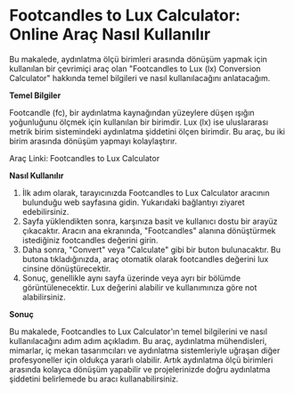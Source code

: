 Footcandles to Lux Calculator: Online Araç Nasıl Kullanılır
===========================================================

Bu makalede, aydınlatma ölçü birimleri arasında dönüşüm yapmak için kullanılan bir çevrimiçi araç olan "Footcandles to Lux (lx) Conversion Calculator" hakkında temel bilgileri ve nasıl kullanılacağını anlatacağım.

**Temel Bilgiler**

Footcandle (fc), bir aydınlatma kaynağından yüzeylere düşen ışığın yoğunluğunu ölçmek için kullanılan bir birimdir. Lux (lx) ise uluslararası metrik birim sistemindeki aydınlatma şiddetini ölçen birimdir. Bu araç, bu iki birim arasında dönüşüm yapmayı kolaylaştırır.

Araç Linki: Footcandles to Lux Calculator

**Nasıl Kullanılır**

1. İlk adım olarak, tarayıcınızda Footcandles to Lux Calculator aracının bulunduğu web sayfasına gidin. Yukarıdaki bağlantıyı ziyaret edebilirsiniz.
2. Sayfa yüklendikten sonra, karşınıza basit ve kullanıcı dostu bir arayüz çıkacaktır. Aracın ana ekranında, "Footcandles" alanına dönüştürmek istediğiniz footcandles değerini girin.
3. Daha sonra, "Convert" veya "Calculate" gibi bir buton bulunacaktır. Bu butona tıkladığınızda, araç otomatik olarak footcandles değerini lux cinsine dönüştürecektir.
4. Sonuç, genellikle aynı sayfa üzerinde veya ayrı bir bölümde görüntülenecektir. Lux değerini alabilir ve kullanımınıza göre not alabilirsiniz.

**Sonuç**

Bu makalede, Footcandles to Lux Calculator'ın temel bilgilerini ve nasıl kullanılacağını adım adım açıkladım. Bu araç, aydınlatma mühendisleri, mimarlar, iç mekan tasarımcıları ve aydınlatma sistemleriyle uğraşan diğer profesyoneller için oldukça yararlı olabilir. Artık aydınlatma ölçü birimleri arasında kolayca dönüşüm yapabilir ve projelerinizde doğru aydınlatma şiddetini belirlemede bu aracı kullanabilirsiniz.